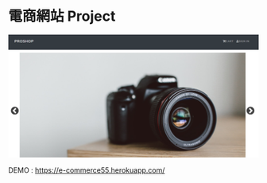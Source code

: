 # 電商網站 Project
![image](https://github.com/dracarys55/E-commerce/blob/main/%E6%93%B7%E5%8F%96.PNG)

DEMO : https://e-commerce55.herokuapp.com/
